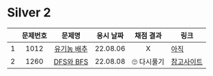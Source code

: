 # Silver 2
||문제번호|문제명|응시 날짜|채점 결과|링크|
|:-:|:--:|:--:|:---:|:---:|--|
|1|1012|[유기농 배추](./1012.js)|22.08.06|X|[아직]()|
|2|1260|[DFS와 BFS](./1260.js)|22.08.08|🙄 다시풀기|[참고사이트](https://cider.tistory.com/4)